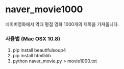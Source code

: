 naver_movie1000
===============

네이버영화에서 역대 평점 영화 1000개의 제목을 가져옵니다.


### 사용법 (Mac OSX 10.8)

1. pip install beautifulsoup4
2. pip install html5lib
3. python naver_movie.py > movie1000.txt

